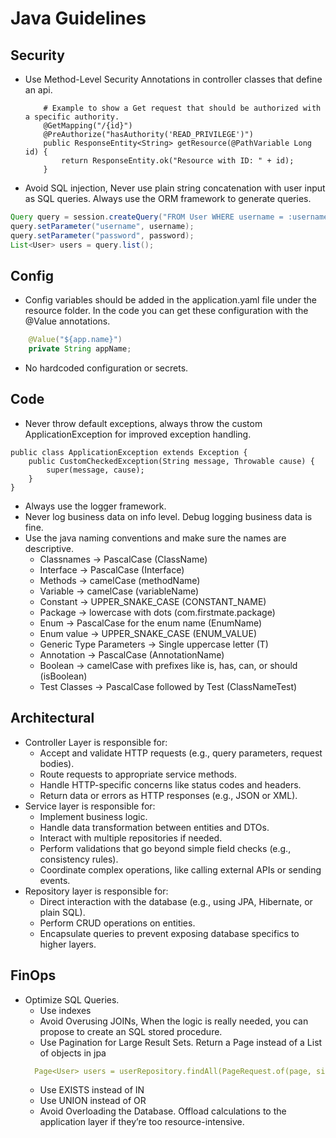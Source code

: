 # Java Guidelines

## Security

- Use Method-Level Security Annotations in controller classes that define an api.
  ```
      # Example to show a Get request that should be authorized with a specific authority.
      @GetMapping("/{id}")
      @PreAuthorize("hasAuthority('READ_PRIVILEGE')")
      public ResponseEntity<String> getResource(@PathVariable Long id) {
          return ResponseEntity.ok("Resource with ID: " + id);
      }
  ```
- Avoid SQL injection, Never use plain string concatenation with user input as SQL queries. Always use the ORM framework to generate queries.
```java
Query query = session.createQuery("FROM User WHERE username = :username AND password = :password");
query.setParameter("username", username);
query.setParameter("password", password);
List<User> users = query.list();
```


## Config

- Config variables should be added in the application.yaml file under the resource folder. In the code you can get these configuration with the @Value annotations.
```java
    @Value("${app.name}")
    private String appName;
```
- No hardcoded configuration or secrets.

## Code

- Never throw default exceptions, always throw the custom ApplicationException for improved exception handling.
```
public class ApplicationException extends Exception {
    public CustomCheckedException(String message, Throwable cause) {
        super(message, cause);
    }
}
```
- Always use the logger framework.
- Never log business data on info level. Debug logging business data is fine.
- Use the java naming conventions and make sure the names are descriptive. 
  - Classnames -> PascalCase (ClassName)
  - Interface -> PascalCase (Interface)
  - Methods -> camelCase (methodName)
  - Variable -> camelCase (variableName)
  - Constant -> UPPER_SNAKE_CASE (CONSTANT_NAME)
  - Package -> lowercase with dots (com.firstmate.package)
  - Enum -> PascalCase for the enum name (EnumName)
  - Enum value -> UPPER_SNAKE_CASE (ENUM_VALUE)
  - Generic Type Parameters -> Single uppercase letter (T)
  - Annotation -> PascalCase (AnnotationName)
  - Boolean -> camelCase with prefixes like is, has, can, or should (isBoolean)
  - Test Classes -> PascalCase followed by Test (ClassNameTest)


## Architectural

- Controller Layer is responsible for:
  - Accept and validate HTTP requests (e.g., query parameters, request bodies). 
  - Route requests to appropriate service methods. 
  - Handle HTTP-specific concerns like status codes and headers. 
  - Return data or errors as HTTP responses (e.g., JSON or XML).
- Service layer is responsible for:
  - Implement business logic. 
  - Handle data transformation between entities and DTOs. 
  - Interact with multiple repositories if needed. 
  - Perform validations that go beyond simple field checks (e.g., consistency rules). 
  - Coordinate complex operations, like calling external APIs or sending events.
- Repository layer is responsible for: 
  - Direct interaction with the database (e.g., using JPA, Hibernate, or plain SQL). 
  - Perform CRUD operations on entities. 
  - Encapsulate queries to prevent exposing database specifics to higher layers.

## FinOps

- Optimize SQL Queries. 
  - Use indexes
  - Avoid Overusing JOINs, When the logic is really needed, you can propose to create an SQL stored procedure.
  - Use Pagination for Large Result Sets. Return a Page instead of a List of objects in jpa
  ```yaml
    Page<User> users = userRepository.findAll(PageRequest.of(page, size));
  ```
  - Use EXISTS instead of IN
  - Use UNION instead of OR
  - Avoid Overloading the Database. Offload calculations to the application layer if they’re too resource-intensive. 

